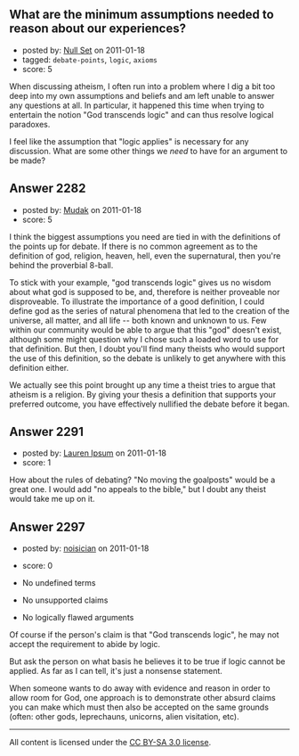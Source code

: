 ## What are the minimum assumptions needed to reason about our experiences?

- posted by: [Null Set](https://stackexchange.com/users/-1/871-null-set) on 2011-01-18
- tagged: `debate-points`, `logic`, `axioms`
- score: 5

When discussing atheism, I often run into a problem where I dig a bit too deep into my own assumptions and beliefs and am left unable to answer any questions at all. In particular, it happened this time when trying to entertain the notion "God transcends logic" and can thus resolve logical paradoxes.

I feel like the assumption that "logic applies" is necessary for any discussion. What are some other things we *need* to have for an argument to be made?


## Answer 2282

- posted by: [Mudak](https://stackexchange.com/users/-1/205-mudak) on 2011-01-18
- score: 5

I think the biggest assumptions you need are tied in with the definitions of the points up for debate.  If there is no common agreement as to the definition of god, religion, heaven, hell, even the supernatural, then you're behind the proverbial 8-ball.  

To stick with your example, "god transcends logic" gives us no wisdom about what god is supposed to be, and, therefore is neither proveable nor disproveable.  To illustrate the importance of a good definition, I could define god as the series of natural phenomena that led to the creation of the universe, all matter, and all life -- both known and unknown to us.  Few within our community would be able to argue that this "god" doesn't exist, although some might question why I chose such a loaded word to use for that definition.  But then, I doubt you'll find many theists who would support the use of this definition, so the debate is unlikely to get anywhere with this definition either. 

We actually see this point brought up any time a theist tries to argue that atheism is a religion.  By giving your thesis a definition that supports your preferred outcome, you have effectively nullified the debate before it began. 


## Answer 2291

- posted by: [Lauren Ipsum](https://stackexchange.com/users/-1/71-lauren-ipsum) on 2011-01-18
- score: 1

How about the rules of debating? "No moving the goalposts" would be a great one. I would add "no appeals to the bible," but I doubt any theist would take me up on it.


## Answer 2297

- posted by: [noisician](https://stackexchange.com/users/-1/90-noisician) on 2011-01-18
- score: 0

 - No undefined terms
 - No unsupported claims
 - No logically flawed arguments

Of course if the person's claim is that "God transcends logic", he may not accept the requirement to abide by logic.

But ask the person on what basis he believes it to be true if logic cannot be applied. As far as I can tell, it's just a nonsense statement.

When someone wants to do away with evidence and reason in order to allow room for God, one approach is to demonstrate other absurd claims you can make which must then also be accepted on the same grounds (often: other gods, leprechauns, unicorns, alien visitation, etc).



---

All content is licensed under the [CC BY-SA 3.0 license](https://creativecommons.org/licenses/by-sa/3.0/).
